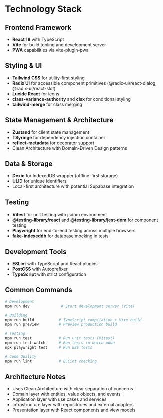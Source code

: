 # Technology Stack

## Frontend Framework

- **React 18** with TypeScript
- **Vite** for build tooling and development server
- **PWA** capabilities via vite-plugin-pwa

## Styling & UI

- **Tailwind CSS** for utility-first styling
- **Radix UI** for accessible component primitives (@radix-ui/react-dialog, @radix-ui/react-slot)
- **Lucide React** for icons
- **class-variance-authority** and **clsx** for conditional styling
- **tailwind-merge** for class merging

## State Management & Architecture

- **Zustand** for client state management
- **TSyringe** for dependency injection container
- **reflect-metadata** for decorator support
- Clean Architecture with Domain-Driven Design patterns

## Data & Storage

- **Dexie** for IndexedDB wrapper (offline-first storage)
- **ULID** for unique identifiers
- Local-first architecture with potential Supabase integration

## Testing

- **Vitest** for unit testing with jsdom environment
- **@testing-library/react** and **@testing-library/jest-dom** for component testing
- **Playwright** for end-to-end testing across multiple browsers
- **fake-indexeddb** for database mocking in tests

## Development Tools

- **ESLint** with TypeScript and React plugins
- **PostCSS** with Autoprefixer
- **TypeScript** with strict configuration

## Common Commands

```bash
# Development
npm run dev              # Start development server (Vite)

# Building
npm run build           # TypeScript compilation + Vite build
npm run preview         # Preview production build

# Testing
npm run test            # Run unit tests (Vitest)
npm run test:watch      # Run tests in watch mode
npx playwright test     # Run E2E tests

# Code Quality
npm run lint            # ESLint checking
```

## Architecture Notes

- Uses Clean Architecture with clear separation of concerns
- Domain layer with entities, value objects, and events
- Application layer with use cases and services
- Infrastructure layer with repositories and external adapters
- Presentation layer with React components and view models

